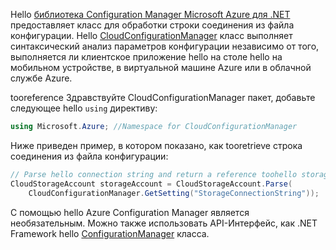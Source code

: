 Hello [библиотека Configuration Manager Microsoft Azure для .NET](https://www.nuget.org/packages/Microsoft.WindowsAzure.ConfigurationManager/) предоставляет класс для обработки строки соединения из файла конфигурации. Hello [CloudConfigurationManager](https://msdn.microsoft.com/library/azure/mt634650.aspx) класс выполняет синтаксический анализ параметров конфигурации независимо от того, выполняется ли клиентское приложение hello на столе hello на мобильном устройстве, в виртуальной машине Azure или в облачной службе Azure.

tooreference Здравствуйте CloudConfigurationManager пакет, добавьте следующее hello `using` директиву:

```csharp
using Microsoft.Azure; //Namespace for CloudConfigurationManager
```

Ниже приведен пример, в котором показано, как tooretrieve строка соединения из файла конфигурации:

```csharp
// Parse hello connection string and return a reference toohello storage account.
CloudStorageAccount storageAccount = CloudStorageAccount.Parse(
    CloudConfigurationManager.GetSetting("StorageConnectionString"));
```

С помощью hello Azure Configuration Manager является необязательным. Можно также использовать API-Интерфейс, как .NET Framework hello [ConfigurationManager](https://msdn.microsoft.com/library/system.configuration.configurationmanager.aspx) класса.

